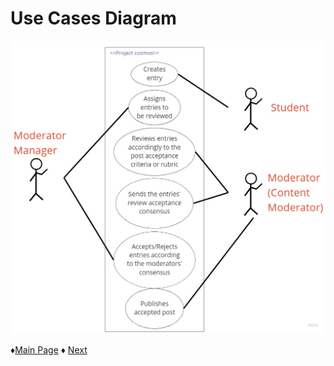 # Use Cases Diagram

![Logo](https://github.com/Edwin-Lines/Project-Cosmos/blob/main/Resources/Images/CosmosProject_UseCasesDiagram.jpg)

 ♦[Main Page](https://github.com/Edwin-Lines/Project-Cosmos "Main Page") 
 ♦ [Next](https://github.com/Edwin-Lines/Project-Cosmos/tree/main/Documentation/Prototypes%20and%20Resources "Next")

